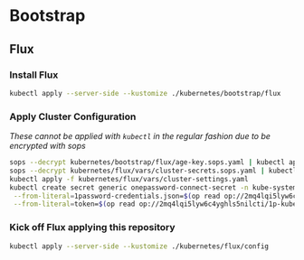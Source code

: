 # Bootstrap

## Flux

### Install Flux

```sh
kubectl apply --server-side --kustomize ./kubernetes/bootstrap/flux
```

### Apply Cluster Configuration

_These cannot be applied with `kubectl` in the regular fashion due to be encrypted with sops_

```sh
sops --decrypt kubernetes/bootstrap/flux/age-key.sops.yaml | kubectl apply -f -
sops --decrypt kubernetes/flux/vars/cluster-secrets.sops.yaml | kubectl apply -f -
kubectl apply -f kubernetes/flux/vars/cluster-settings.yaml
kubectl create secret generic onepassword-connect-secret -n kube-system \
 --from-literal=1password-credentials.json=$(op read op://2mq4lqi5lyw6c4yghls5nilcti/1p-kubernetes-credentials-file/1password-credentials-base64.json) \
 --from-literal=token=$(op read op://2mq4lqi5lyw6c4yghls5nilcti/1p-kubernetes-access-token/credential)

```

### Kick off Flux applying this repository

```sh
kubectl apply --server-side --kustomize ./kubernetes/flux/config
```
